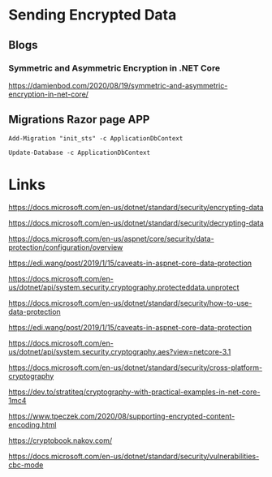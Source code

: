 # Sending Encrypted Data

## Blogs 

### Symmetric and Asymmetric Encryption in .NET Core

https://damienbod.com/2020/08/19/symmetric-and-asymmetric-encryption-in-net-core/

## Migrations Razor page APP
```
Add-Migration "init_sts" -c ApplicationDbContext  
```

```
Update-Database -c ApplicationDbContext
```

# Links


https://docs.microsoft.com/en-us/dotnet/standard/security/encrypting-data

https://docs.microsoft.com/en-us/dotnet/standard/security/decrypting-data

https://docs.microsoft.com/en-us/aspnet/core/security/data-protection/configuration/overview

https://edi.wang/post/2019/1/15/caveats-in-aspnet-core-data-protection

https://docs.microsoft.com/en-us/dotnet/api/system.security.cryptography.protecteddata.unprotect

https://docs.microsoft.com/en-us/dotnet/standard/security/how-to-use-data-protection

https://edi.wang/post/2019/1/15/caveats-in-aspnet-core-data-protection

https://docs.microsoft.com/en-us/dotnet/api/system.security.cryptography.aes?view=netcore-3.1

https://docs.microsoft.com/en-us/dotnet/standard/security/cross-platform-cryptography

https://dev.to/stratiteq/cryptography-with-practical-examples-in-net-core-1mc4

https://www.tpeczek.com/2020/08/supporting-encrypted-content-encoding.html

https://cryptobook.nakov.com/

https://docs.microsoft.com/en-us/dotnet/standard/security/vulnerabilities-cbc-mode